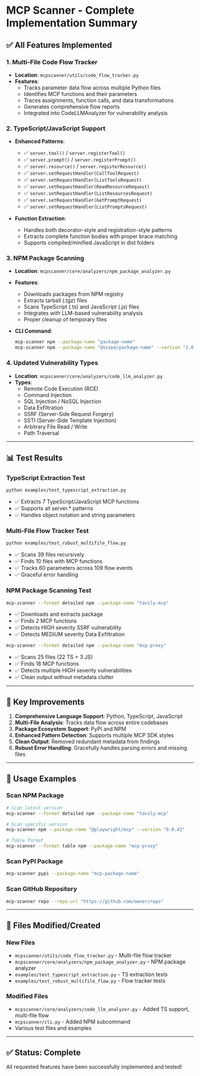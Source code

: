 # MCP Scanner - Complete Implementation Summary

## ✅ All Features Implemented

### 1. **Multi-File Code Flow Tracker**
- **Location**: `mcpscanner/utils/code_flow_tracker.py`
- **Features**:
  - Tracks parameter data flow across multiple Python files
  - Identifies MCP functions and their parameters
  - Traces assignments, function calls, and data transformations
  - Generates comprehensive flow reports
  - Integrated into CodeLLMAnalyzer for vulnerability analysis

### 2. **TypeScript/JavaScript Support**
- **Enhanced Patterns**:
  - ✅ `server.tool()` / `server.registerTool()`
  - ✅ `server.prompt()` / `server.registerPrompt()`
  - ✅ `server.resource()` / `server.registerResource()`
  - ✅ `server.setRequestHandler(CallToolRequest)` 
  - ✅ `server.setRequestHandler(ListToolsRequest)`
  - ✅ `server.setRequestHandler(ReadResourceRequest)`
  - ✅ `server.setRequestHandler(ListResourcesRequest)`
  - ✅ `server.setRequestHandler(GetPromptRequest)`
  - ✅ `server.setRequestHandler(ListPromptsRequest)`

- **Function Extraction**:
  - Handles both decorator-style and registration-style patterns
  - Extracts complete function bodies with proper brace matching
  - Supports compiled/minified JavaScript in dist folders

### 3. **NPM Package Scanning**
- **Location**: `mcpscanner/core/analyzers/npm_package_analyzer.py`
- **Features**:
  - Downloads packages from NPM registry
  - Extracts tarball (.tgz) files
  - Scans TypeScript (.ts) and JavaScript (.js) files
  - Integrates with LLM-based vulnerability analysis
  - Proper cleanup of temporary files

- **CLI Command**:
  ```bash
  mcp-scanner npm --package-name "package-name"
  mcp-scanner npm --package-name "@scope/package-name" --version "1.0.0"
  ```

### 4. **Updated Vulnerability Types**
- **Location**: `mcpscanner/core/analyzers/code_llm_analyzer.py`
- **Types**:
  - Remote Code Execution (RCE)
  - Command Injection
  - SQL Injection / NoSQL Injection
  - Data Exfiltration
  - SSRF (Server-Side Request Forgery)
  - SSTI (Server-Side Template Injection)
  - Arbitrary File Read / Write
  - Path Traversal

---

## 📊 Test Results

### TypeScript Extraction Test
```bash
python examples/test_typescript_extraction.py
```
- ✅ Extracts 7 TypeScript/JavaScript MCP functions
- ✅ Supports all server.* patterns
- ✅ Handles object notation and string parameters

### Multi-File Flow Tracker Test
```bash
python examples/test_robust_multifile_flow.py
```
- ✅ Scans 39 files recursively
- ✅ Finds 10 files with MCP functions
- ✅ Tracks 60 parameters across 109 flow events
- ✅ Graceful error handling

### NPM Package Scanning Test
```bash
mcp-scanner --format detailed npm --package-name "tavily-mcp"
```
- ✅ Downloads and extracts package
- ✅ Finds 2 MCP functions
- ✅ Detects HIGH severity SSRF vulnerability
- ✅ Detects MEDIUM severity Data Exfiltration

```bash
mcp-scanner --format detailed npm --package-name "mcp-proxy"
```
- ✅ Scans 25 files (22 TS + 3 JS)
- ✅ Finds 18 MCP functions
- ✅ Detects multiple HIGH severity vulnerabilities
- ✅ Clean output without metadata clutter

---

## 🎯 Key Improvements

1. **Comprehensive Language Support**: Python, TypeScript, JavaScript
2. **Multi-File Analysis**: Tracks data flow across entire codebases
3. **Package Ecosystem Support**: PyPI and NPM
4. **Enhanced Pattern Detection**: Supports multiple MCP SDK styles
5. **Clean Output**: Removed redundant metadata from findings
6. **Robust Error Handling**: Gracefully handles parsing errors and missing files

---

## 🚀 Usage Examples

### Scan NPM Package
```bash
# Scan latest version
mcp-scanner --format detailed npm --package-name "tavily-mcp"

# Scan specific version
mcp-scanner npm --package-name "@playwright/mcp" --version "0.0.42"

# Table format
mcp-scanner --format table npm --package-name "mcp-proxy"
```

### Scan PyPI Package
```bash
mcp-scanner pypi --package-name "mcp-package-name"
```

### Scan GitHub Repository
```bash
mcp-scanner repo --repo-url "https://github.com/owner/repo"
```

---

## 📝 Files Modified/Created

### New Files
- `mcpscanner/utils/code_flow_tracker.py` - Multi-file flow tracker
- `mcpscanner/core/analyzers/npm_package_analyzer.py` - NPM package analyzer
- `examples/test_typescript_extraction.py` - TS extraction tests
- `examples/test_robust_multifile_flow.py` - Flow tracker tests

### Modified Files
- `mcpscanner/core/analyzers/code_llm_analyzer.py` - Added TS support, multi-file flow
- `mcpscanner/cli.py` - Added NPM subcommand
- Various test files and examples

---

## ✅ Status: Complete

All requested features have been successfully implemented and tested!
